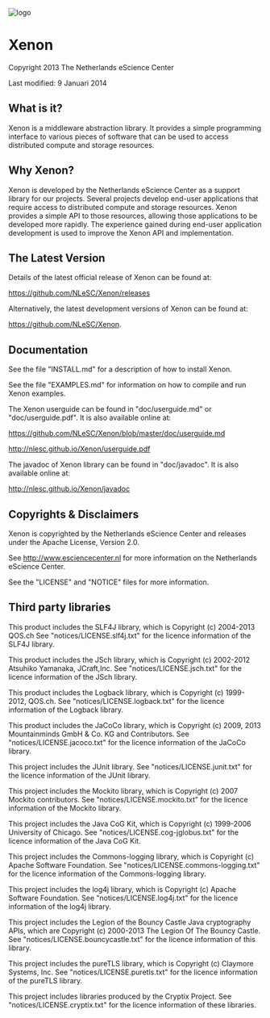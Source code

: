 ![logo](doc/images/NLeSC_Xenon_logo.png "Xenon Logo")

Xenon
=====

Copyright 2013 The Netherlands eScience Center

Last modified: 9 Januari 2014

What is it?
-----------

Xenon is a middleware abstraction library. It provides a simple 
programming interface to various pieces of software that can be used
to access distributed compute and storage resources. 


Why Xenon?
----------

Xenon is developed by the Netherlands eScience Center as a support
library for our projects. Several projects develop end-user 
applications that require access to distributed compute and storage
resources. Xenon provides a simple API to those resources, allowing
those applications to be developed more rapidly. The experience 
gained during end-user application development is used to improve 
the Xenon API and implementation. 


The Latest Version
------------------

Details of the latest official release of Xenon can be found at:

<https://github.com/NLeSC/Xenon/releases>

Alternatively, the latest development versions of Xenon can be 
found at:

<https://github.com/NLeSC/Xenon>.


Documentation
-------------

See the file "INSTALL.md" for a description of how to install Xenon. 

See the file "EXAMPLES.md" for information on how to compile and 
run Xenon examples.

The Xenon userguide can be found in "doc/userguide.md" or 
"doc/userguide.pdf". It is also available online at:

<https://github.com/NLeSC/Xenon/blob/master/doc/userguide.md>

<http://nlesc.github.io/Xenon/userguide.pdf>

The javadoc of Xenon library can be found in "doc/javadoc". It is 
also available online at: 

<http://nlesc.github.io/Xenon/javadoc>


Copyrights & Disclaimers
------------------------

Xenon is copyrighted by the Netherlands eScience Center and 
releases under the Apache License, Version 2.0.

See <http://www.esciencecenter.nl> for more information on the 
Netherlands eScience Center.

See the "LICENSE" and "NOTICE" files for more information. 


Third party libraries
---------------------

This product includes the SLF4J library, which is Copyright 
(c) 2004-2013 QOS.ch See "notices/LICENSE.slf4j.txt" for the licence 
information of the SLF4J library.

This product includes the JSch library, which is Copyright 
(c) 2002-2012 Atsuhiko Yamanaka, JCraft,Inc. 
See "notices/LICENSE.jsch.txt" for the licence information of the 
JSch library.

This product includes the Logback library, which is Copyright 
(c) 1999-2012, QOS.ch. See "notices/LICENSE.logback.txt" for the 
licence information of the Logback library.

This product includes the JaCoCo library, which is Copyright
(c) 2009, 2013 Mountainminds GmbH & Co. KG and Contributors. See
"notices/LICENSE.jacoco.txt" for the licence information of the 
JaCoCo library.

This project includes the JUnit library. 
See "notices/LICENSE.junit.txt" for the licence information of the 
JUnit library.

This project includes the Mockito library, which is Copyright 
(c) 2007 Mockito contributors. See "notices/LICENSE.mockito.txt" 
for the licence information of the Mockito library.

This project includes the Java CoG Kit, which is Copyright (c) 1999-2006 
University of Chicago. See "notices/LICENSE.cog-jglobus.txt" for the 
licence information of the Java CoG Kit.

This project includes the Commons-logging library, which is Copyright (c)
Apache Software Foundation. See "notices/LICENSE.commons-logging.txt"
for the licence information of the Commons-logging library.

This project includes the log4j library, which is Copyright (c) Apache 
Software Foundation. See "notices/LICENSE.log4j.txt" for the licence 
information of the log4j library.

This project includes the Legion of the Bouncy Castle Java cryptography 
APIs, which are Copyright (c) 2000-2013 The Legion Of The Bouncy Castle. 
See "notices/LICENSE.bouncycastle.txt" for the licence information of this 
library.

This project includes the pureTLS library, which is Copyright (c) Claymore 
Systems, Inc. See "notices/LICENSE.puretls.txt" for the licence information 
of the pureTLS library.

This project includes libraries produced by the Cryptix Project. See 
"notices/LICENSE.cryptix.txt" for the licence information of these libraries.

